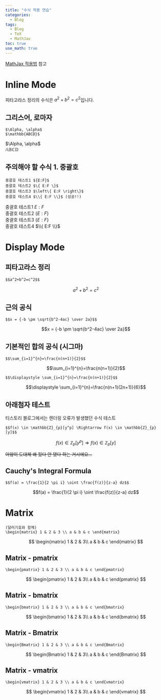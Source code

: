 ```yaml
---
title: "수식 적용 연습"
categories:
  - Blog
tags:
  - Blog
  - TeX
  - MathJax
toc: true
use_math: true
---
```


[MathJax 적용법](https://subinium.github.io/mathjax/) 참고

# Inline Mode
피타고라스 정리의 수식은 $a^2+b^2=c^2$입니다.

## 그리스어, 로마자
```
$\Alpha, \alpha$  
$\mathbb{ABCD}$
```
$\Alpha, \alpha$  
$\mathbb{ABCD}$

## 주의해야 할 수식 1. 중괄호
```
중괄호 테스트1 ${E:F}$  
중괄호 테스트2 $\{ E:F \}$  
중괄호 테스트3 $\left\{ E:F \right\}$  
중괄호 테스트4 $\\{ E:F \\}$ (성공!!)
```
중괄호 테스트1 ${E:F}$  
중괄호 테스트2 $\{ E:F \}$  
중괄호 테스트3 $\left\{ E:F \right\}$  
중괄호 테스트4 $\\{ E:F \\}$  

# Display Mode
## 피타고라스 정리  
```
$$a^2+b^2=c^2$$
```
$$a^2+b^2=c^2$$

## 근의 공식
```
$$x = {-b \pm \sqrt{b^2-4ac} \over 2a}$$
```
$$x = {-b \pm \sqrt{b^2-4ac} \over 2a}$$  

## 기본적인 합의 공식 (시그마)
```
$$\sum_{i=1}^{n}=\frac{n(n+1)}{2}$$
```
$$\sum_{i=1}^{n}=\frac{n(n+1)}{2}$$
```
$$\displaystyle \sum_{i=1}^{n}=\frac{n(n+1)}{2}$$
```
$$\displaystyle \sum_{i=1}^{n}=\frac{n(n+1)(2n+1)}{6}$$

## 아래첨자 테스트
티스토리 블로그에서는 렌더링 오류가 발생했던 수식 테스트
```
$$f(x) \in \mathbb{Z}_{p}[y^p] \Rightarrow f(x) \in \mathbb{Z}_{p}[y]$$
```
$$f(x) \in \mathbb{Z}_{p}[y^p] \Rightarrow f(x) \in \mathbb{Z}_{p}[y]$$

~~아않이 도대체 왜 됬다 안 됐다 하는 거시에요...~~

## Cauchy's Integral Formula
```
$$f(a) = \frac{1}{2 \pi i} \oint \frac{f(z)}{z-a} dz$$
```
$$f(a) = \frac{1}{2 \pi i} \oint \frac{f(z)}{z-a} dz$$

# Matrix
```
(달러기호와 함께)
\begin{matrix} 1 & 2 & 3 \\ a & b & c \end{matrix}
```
$$
\begin{matrix}
1 & 2 & 3\\
a & b & c
\end{matrix}
$$

## Matrix - pmatrix
```
\begin{pmatrix} 1 & 2 & 3 \\ a & b & c \end{pmatrix}
```
$$
\begin{pmatrix}
1 & 2 & 3\\
a & b & c
\end{pmatrix}
$$

## Matrix - bmatrix
```
\begin{bmatrix} 1 & 2 & 3 \\ a & b & c \end{bmatrix}
```
$$
\begin{bmatrix}
1 & 2 & 3\\
a & b & c
\end{bmatrix}
$$

## Matrix - Bmatrix
```
\begin{Bmatrix} 1 & 2 & 3 \\ a & b & c \end{Bmatrix}
```
$$
\begin{Bmatrix}
1 & 2 & 3\\
a & b & c
\end{Bmatrix}
$$

## Matrix - vmatrix
```
\begin{vmatrix} 1 & 2 & 3 \\ a & b & c \end{vmatrix}
```
$$
\begin{vmatrix}
1 & 2 & 3\\
a & b & c
\end{vmatrix}
$$